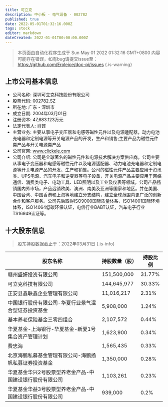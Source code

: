 ```yaml
---
title: 可立克
description: 中小板 - 电气设备 - 002782
published: true
date: 2022-05-01T01:32:16.000Z
tags: stock
editor: markdown
dateCreated: 2022-01-01T00:00:00.000Z
---
```


> 本页面由自动化程序生成于 Sun May 01 2022 01:32:16 GMT+0800
> 内容可能存在错误，如有bug请提交issue至：https://github.com/Eroleice/doc-pi/issues
{.is-warning}

## 上市公司基本信息
- 公司名称: 深圳可立克科技股份有限公司
- 股票代码: 002782.SZ
- 所在地: 广东 - 深圳市
- 成立日期: 2004年03月01日
- 注册资本: 47,683.123万元
- 法定代表人: 肖铿
- 主营业务: 主要从事电子变压器和电感等磁性元件以及电源适配器，动力电池充电器和定制电源等开关电源产品的开发，生产和销售;主要产品为磁性元件类产品与开关电源类产品
- 公司官网: www.clickele.com
- 公司介绍: 公司是全球著名的磁性元件和电源技术解决方案供应商。公司主要从事电子变压器和电感等磁性元件以及电源适配器、动力电池充电器和定制电源等开关电源产品的开发、生产和销售。公司的磁性元件产品主要应用于资讯类、UPS电源、汽车电子和逆变器等电子设备，开关电源产品主要应用于网络通信、消费类电子、电动工具、LED照明以及工业及仪表等领域。公司产品畅销国内外市场，产品远销欧美、澳洲、南美及亚洲等国家和地区。并在美国、中国台湾、中国香港和上海等地建立分支结构，建立全球范围内更广泛的创新合作和客户服务。公司先后取得ISO9000国际质量体系，ISO14001国际环境体系，ISO14064低碳环保认证，电信行业BABT认证，汽车电子行业TS16949认证等。


## 十大股东信息
> 股东持股数据截止于：2022年03月31日
{.is-info}

| 股东名称 | 持股数量（股） | 持股比例 |
| --- | --- | --- |
| 赣州盛妍投资有限公司 | 151,500,000 | 31.77% |
| 可立克科技有限公司 | 144,645,977 | 30.33% |
| 正安县鑫联鑫企业管理有限公司 | 11,016,217 | 2.31% |
| 中国银行股份有限公司-华夏行业景气混合型证券投资基金 | 5,908,000 | 1.24% |
| 基本养老保险基金三零四组合 | 2,107,572 | 0.44% |
| 华夏基金-上海银行-华夏基金-新夏1号集合资产管理计划 | 1,623,900 | 0.34% |
| 费忠海 | 1,565,435 | 0.33% |
| 北京海鹏私募基金管理有限公司-海鹏扬帆私募证券投资基金 | 1,350,000 | 0.28% |
| 华夏基金华兴2号股票型养老金产品-中国建设银行股份有限公司 | 1,103,261 | 0.23% |
| 华夏基金华益3号股票型养老金产品-中国建设银行股份有限公司 | 939,000 | 0.2% |




